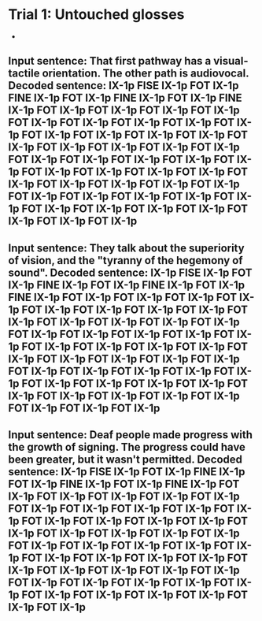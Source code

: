 # Trial 1: Untouched glosses
-
Input sentence: That first pathway has a visual-tactile orientation. The other path is audiovocal.
Decoded sentence: IX-1p FISE IX-1p FOT IX-1p FINE IX-1p FOT IX-1p FINE IX-1p FOT IX-1p FINE IX-1p FOT IX-1p FOT IX-1p FOT IX-1p FOT IX-1p FOT IX-1p FOT IX-1p FOT IX-1p FOT IX-1p FOT IX-1p FOT IX-1p FOT IX-1p FOT IX-1p FOT IX-1p FOT IX-1p FOT IX-1p FOT IX-1p FOT IX-1p FOT IX-1p FOT IX-1p FOT IX-1p FOT IX-1p FOT IX-1p FOT IX-1p FOT IX-1p FOT IX-1p FOT IX-1p FOT IX-1p FOT IX-1p FOT IX-1p FOT IX-1p FOT IX-1p FOT IX-1p FOT IX-1p FOT IX-1p FOT IX-1p FOT IX-1p FOT IX-1p FOT IX-1p FOT IX-1p FOT IX-1p FOT IX-1p FOT IX-1p FOT IX-1p FOT IX-1p 
-
Input sentence: They talk about the superiority of vision, and the "tyranny of the hegemony of sound".
Decoded sentence: IX-1p FISE IX-1p FOT IX-1p FINE IX-1p FOT IX-1p FINE IX-1p FOT IX-1p FINE IX-1p FOT IX-1p FOT IX-1p FOT IX-1p FOT IX-1p FOT IX-1p FOT IX-1p FOT IX-1p FOT IX-1p FOT IX-1p FOT IX-1p FOT IX-1p FOT IX-1p FOT IX-1p FOT IX-1p FOT IX-1p FOT IX-1p FOT IX-1p FOT IX-1p FOT IX-1p FOT IX-1p FOT IX-1p FOT IX-1p FOT IX-1p FOT IX-1p FOT IX-1p FOT IX-1p FOT IX-1p FOT IX-1p FOT IX-1p FOT IX-1p FOT IX-1p FOT IX-1p FOT IX-1p FOT IX-1p FOT IX-1p FOT IX-1p FOT IX-1p FOT IX-1p FOT IX-1p FOT IX-1p FOT IX-1p FOT IX-1p FOT IX-1p FOT IX-1p 
-
Input sentence: Deaf people made progress with the growth of signing. The progress could have been greater, but it wasn't permitted.
Decoded sentence: IX-1p FISE IX-1p FOT IX-1p FINE IX-1p FOT IX-1p FINE IX-1p FOT IX-1p FINE IX-1p FOT IX-1p FOT IX-1p FOT IX-1p FOT IX-1p FOT IX-1p FOT IX-1p FOT IX-1p FOT IX-1p FOT IX-1p FOT IX-1p FOT IX-1p FOT IX-1p FOT IX-1p FOT IX-1p FOT IX-1p FOT IX-1p FOT IX-1p FOT IX-1p FOT IX-1p FOT IX-1p FOT IX-1p FOT IX-1p FOT IX-1p FOT IX-1p FOT IX-1p FOT IX-1p FOT IX-1p FOT IX-1p FOT IX-1p FOT IX-1p FOT IX-1p FOT IX-1p FOT IX-1p FOT IX-1p FOT IX-1p FOT IX-1p FOT IX-1p FOT IX-1p FOT IX-1p FOT IX-1p FOT IX-1p FOT IX-1p FOT IX-1p FOT IX-1p 
-